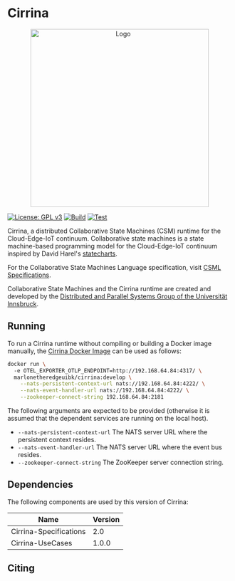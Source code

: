 # Cirrina

<div align="center">
    <img src="cirrina.svg" alt="Logo" width="400"/>
</div>

[![License: GPL v3](https://img.shields.io/badge/License-GPLv3-blue.svg)](LICENSE.md) [![Build](https://github.com/UIBK-DPS-DC/Cirrina/actions/workflows/build.yml/badge.svg?event=push)](https://github.com/UIBK-DPS-DC/Cirrina/actions/workflows/build.yml?event=push) [![Test](https://github.com/UIBK-DPS-DC/Cirrina/actions/workflows/report.yml/badge.svg?event=push)](https://github.com/UIBK-DPS-DC/Cirrina/actions/workflows/report.yml?event=push)

Cirrina, a distributed Collaborative State Machines (CSM) runtime for the Cloud-Edge-IoT continuum. Collaborative state machines is a state
machine-based programming model for the Cloud-Edge-IoT continuum inspired by David
Harel's [statecharts](https://www.sciencedirect.com/science/article/pii/0167642387900359).

For the Collaborative State Machines Language specification,
visit [CSML Specifications](https://git.uibk.ac.at/informatik/dps/dps-dc-software/cirrina/-/wikis/csml-specifications).

Collaborative State Machines and the Cirrina runtime are created and developed by the [Distributed and Parallel Systems Group of the
Universität Innsbruck](https://dps.uibk.ac.at/).

## Running

To run a Cirrina runtime without compiling or building a Docker image manually, the
[Cirrina Docker Image](https://hub.docker.com/r/marlonetheredgeuibk/cirrina) can be used as follows:

```bash
docker run \ 
  -e OTEL_EXPORTER_OTLP_ENDPOINT=http://192.168.64.84:4317/ \
  marlonetheredgeuibk/cirrina:develop \
    --nats-persistent-context-url nats://192.168.64.84:4222/ \
    --nats-event-handler-url nats://192.168.64.84:4222/ \
    --zookeeper-connect-string 192.168.64.84:2181
```

The following arguments are expected to be provided (otherwise it is assumed that the dependent services are running on the local host).

- `--nats-persistent-context-url` The NATS server URL where the persistent context resides.
- `--nats-event-handler-url` The NATS server URL where the event bus resides.
- `--zookeeper-connect-string` The ZooKeeper server connection string.

## Dependencies

The following components are used by this version of Cirrina:

| Name                   | Version |
|------------------------|---------|
| Cirrina-Specifications | 2.0     |
| Cirrina-UseCases       | 1.0.0   |

## Citing

```
```
